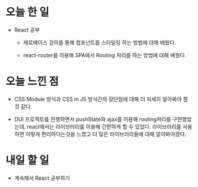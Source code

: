 # 오늘 한 일

-   React 공부

    -   제로베이스 강의를 통해 컴포넌트를 스타일링 하는 방법에 대해 배웠다.

    -   react-router를 이용해 SPA에서 Routing 처리를 하는 방법에 대해 배웠다.

# 오늘 느낀 점

-   CSS Module 방식과 CSS in JS 방식간의 장단점에 대해 더 자세히 알아봐야 할 것 같다.

-   DUI 프로젝트를 진행하면서 pushState와 ajax를 이용해 routing처리를 구현했었는데, react에서는 라이브러리를 이용해 간편하게 할 수 있었다. 라이브러리를 사용하면 이렇게 편리하다는것을 느꼈고 더 많은 라이브러리들에 대해 알아봐야겠다.

# 내일 할 일

-   계속해서 React 공부하기

